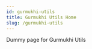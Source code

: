 ```yaml
---
id: gurmukhi-utils
title: Gurmukhi Utils Home
slug: /gurmukhi-utils
---
```


Dummy page for Gurmukhi Utils

